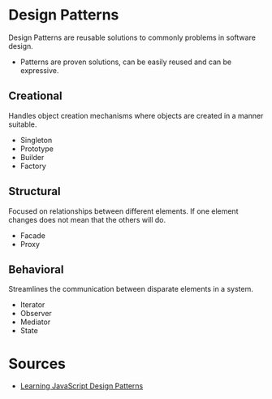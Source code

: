 # Design Patterns

Design Patterns are reusable solutions to commonly problems in software design.

- Patterns are proven solutions, can be easily reused and can be expressive.

## Creational

Handles object creation mechanisms where objects are created in a manner suitable.

- Singleton
- Prototype
- Builder
- Factory

## Structural

Focused on relationships between different elements. If one element changes does not mean that the others will do.

- Facade
- Proxy

## Behavioral

Streamlines the communication between disparate elements in a system.

- Iterator
- Observer
- Mediator
- State

# Sources

- [Learning JavaScript Design Patterns](https://www.patterns.dev/posts/classic-design-patterns/)
